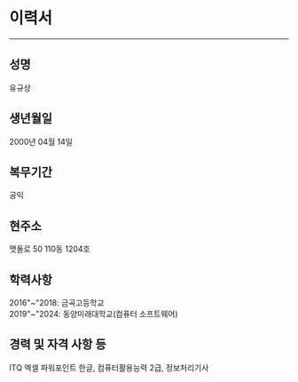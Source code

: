 # 이력서
---

## 성명
유규상  

## 생년월일
2000년 04월 14일  

## 복무기간
공익  

## 현주소
맷돌로 50 110동 1204호  

## 학력사항
2016"~"2018: 금곡고등학교  
2019"~"2024: 동양미래대학교(컴퓨터 소프트웨어)  

## 경력 및 자격 사항 등  
ITQ 엑셀 파워포인트 한글, 컴퓨터활용능력 2급, 정보처리기사  
